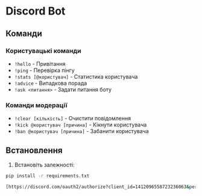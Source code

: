 # Discord Bot

## Команди

### Користувацькі команди
- `!hello` - Привітання
- `!ping` - Перевірка пінгу
- `!stats [@користувач]` - Статистика користувача
- `!advice` - Випадкова порада
- `!ask <питання>` - Задати питання боту

### Команди модерації
- `!clear [кількість]` - Очистити повідомлення
- `!kick @користувач [причина]` - Кікнути користувача
- `!ban @користувач [причина]` - Забанити користувача

## Встановлення

1. Встановіть залежності:
```bash
pip install -r requirements.txt

[https://discord.com/oauth2/authorize?client_id=1412096558723236063&permissions=3942842523711558&integration_type=0&scope=bot,Запрошення бота]
